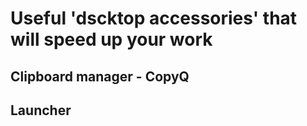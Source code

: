 # Useful 'dscktop accessories' that will speed up your work

## Clipboard manager - CopyQ

## Launcher

